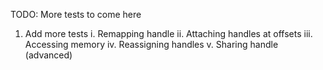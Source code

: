 TODO: More tests to come here

1. Add more tests 
   i. Remapping handle
   ii. Attaching handles at offsets
   iii. Accessing memory
   iv. Reassigning handles
   v. Sharing handle (advanced)
